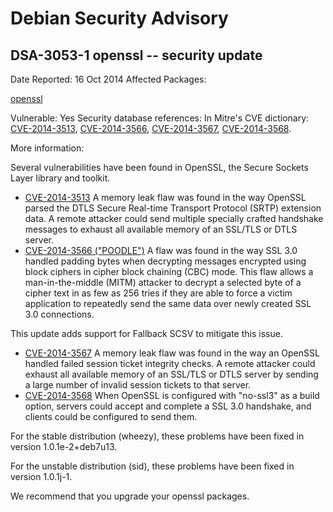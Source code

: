 
Debian Security Advisory
========================


DSA-3053-1 openssl -- security update
-------------------------------------



Date Reported:
16 Oct 2014
Affected Packages:

[openssl](https://packages.debian.org/src:openssl)

Vulnerable:
Yes
Security database references:
In Mitre's CVE dictionary: [CVE-2014-3513](https://security-tracker.debian.org/tracker/CVE-2014-3513), [CVE-2014-3566](https://security-tracker.debian.org/tracker/CVE-2014-3566), [CVE-2014-3567](https://security-tracker.debian.org/tracker/CVE-2014-3567), [CVE-2014-3568](https://security-tracker.debian.org/tracker/CVE-2014-3568).  

More information:

Several vulnerabilities have been found in OpenSSL, the Secure Sockets
Layer library and toolkit.


* [CVE-2014-3513](https://security-tracker.debian.org/tracker/CVE-2014-3513)
A memory leak flaw was found in the way OpenSSL parsed the DTLS Secure
 Real-time Transport Protocol (SRTP) extension data. A remote attacker
 could send multiple specially crafted handshake messages to exhaust
 all available memory of an SSL/TLS or DTLS server.
* [CVE-2014-3566 ("POODLE")](https://security-tracker.debian.org/tracker/CVE-2014-3566)
A flaw was found in the way SSL 3.0 handled padding bytes when
 decrypting messages encrypted using block ciphers in cipher block
 chaining (CBC) mode. This flaw allows a man-in-the-middle (MITM)
 attacker to decrypt a selected byte of a cipher text in as few as 256
 tries if they are able to force a victim application to repeatedly send
 the same data over newly created SSL 3.0 connections. 


This update adds support for Fallback SCSV to mitigate this issue.
* [CVE-2014-3567](https://security-tracker.debian.org/tracker/CVE-2014-3567)
A memory leak flaw was found in the way an OpenSSL handled failed
 session ticket integrity checks. A remote attacker could exhaust all
 available memory of an SSL/TLS or DTLS server by sending a large number
 of invalid session tickets to that server.
* [CVE-2014-3568](https://security-tracker.debian.org/tracker/CVE-2014-3568)
When OpenSSL is configured with "no-ssl3" as a build option, servers
 could accept and complete a SSL 3.0 handshake, and clients could be
 configured to send them.


For the stable distribution (wheezy), these problems have been fixed in
version 1.0.1e-2+deb7u13.


For the unstable distribution (sid), these problems have been fixed in
version 1.0.1j-1.


We recommend that you upgrade your openssl packages.





